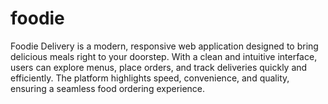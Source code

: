# foodie
Foodie Delivery is a modern, responsive web application designed to bring delicious meals right to your doorstep. With a clean and intuitive interface, users can explore menus, place orders, and track deliveries quickly and efficiently. The platform highlights speed, convenience, and quality, ensuring a seamless food ordering experience.
